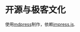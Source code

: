 开源与极客文化
==============

使用[mdpress](https://github.com/egonSchiele/mdpress)制作，依赖[impress.js](https://github.com/bartaz/impress.js/).
